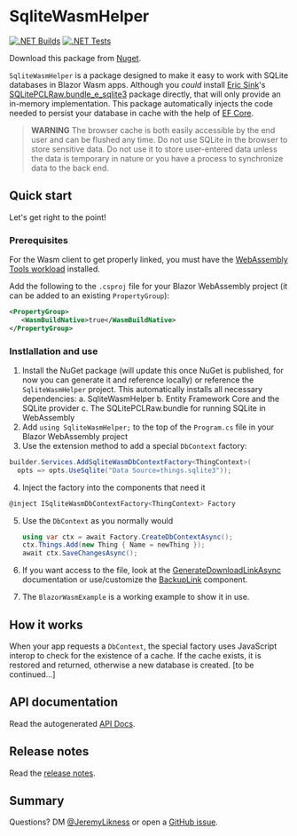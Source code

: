 # SqliteWasmHelper

[![.NET Builds](https://github.com/JeremyLikness/SqliteWasmHelper/actions/workflows/build.yml/badge.svg)](https://github.com/JeremyLikness/SqliteWasmHelper/actions/workflows/build.yml)
[![.NET Tests](https://github.com/JeremyLikness/SqliteWasmHelper/actions/workflows/tests.yml/badge.svg)](https://github.com/JeremyLikness/SqliteWasmHelper/actions/workflows/tests.yml)

Download this package from [Nuget](https://www.nuget.org/packages/SqliteWasmHelper/).

`SqliteWasmHelper` is a package designed to make it easy to work with SQLite databases
in Blazor Wasm apps. Although you *could* install [Eric Sink](https://github.com/ericsink)'s 
[SQLitePCLRaw.bundle_e_sqlite3](https://www.nuget.org/packages/SQLitePCLRaw.bundle_e_sqlite3/) 
package directly, that will only provide an in-memory implementation. This package 
automatically injects the code needed to persist your database in cache with the
help of [EF Core](https://docs.microsoft.com/ef). 

> **WARNING** The browser cache is both easily accessible by the end user and can be flushed
any time. Do not use SQLite in the browser to store sensitive data. Do not use it to store
user-entered data unless the data is temporary in nature or you have a process to synchronize
data to the back end. 

## Quick start

Let's get right to the point!

### Prerequisites

For the Wasm client to get properly linked, you must have the [WebAssembly Tools workload](https://docs.microsoft.com/en-us/core/blazor/webassembly-native-dependencies)
installed.

Add the following to the `.csproj` file for your Blazor WebAssembly project (it can be added to an
existing `PropertyGroup`):

```xml
<PropertyGroup>
   <WasmBuildNative>true</WasmBuildNative>
</PropertyGroup>
```

### Instlallation and use

1. Install the NuGet package (will update this once NuGet is published, for now you can generate
it and reference locally) or reference the `SqliteWasmHelper` project. This automatically
installs all necessary dependencies:
  a. SqliteWasmHelper
  b. Entity Framework Core and the SQLite provider
  c. The SQLitePCLRaw.bundle for running SQLite in WebAssembly
2. Add `using SqliteWasmHelper;` to the top of the `Program.cs` file in your Blazor WebAssembly project
3. Use the extension method to add a special `DbContext` factory:
  ```csharp
  builder.Services.AddSqliteWasmDbContextFactory<ThingContext>(
    opts => opts.UseSqlite("Data Source=things.sqlite3"));
  ```
4. Inject the factory into the components that need it
  ```csharp
  @inject ISqliteWasmDbContextFactory<ThingContext> Factory
  ```
5. Use the `DbContext` as you normally would
   ```csharp
   using var ctx = await Factory.CreateDbContextAsync();
   ctx.Things.Add(new Thing { Name = newThing });
   await ctx.SaveChangesAsync();
   ```
6. If you want access to the file, look at the [GenerateDownloadLinkAsync](docs/IBrowserCache/GenerateDownloadLinkAsync.md) documentation
or use/customize the [BackupLink](https://github.com/JeremyLikness/SqliteWasmHelper/blob/main/SqliteWasmHelper/BackupLink.razor) component.

7. The `BlazorWasmExample` is a working example to show it in use.

## How it works

When your app requests a `DbContext`, the special factory uses JavaScript interop to 
check for the existence of a cache. If the cache exists, it is restored and returned,
otherwise a new database is created. [to be continued...]

## API documentation

Read the autogenerated
[API Docs](SqliteWasmHelper/docs/SqliteWasmHelper.md).

## Release notes

Read the [release notes](./ReleaseNotes.md).

## Summary

Questions? DM [@JeremyLikness](https://twitter.com/JeremyLikness) or open a
[GitHub issue](https://github.com/JeremyLikness/SqliteWasmHelper/issues/new).
